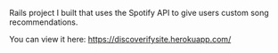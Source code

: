 Rails project I built that uses the Spotify API to give users custom song recommendations.

You can view it here: https://discoverifysite.herokuapp.com/
